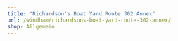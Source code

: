 ```yaml
---
title: "Richardson's Boat Yard Route 302 Annex"
url: /windham/richardsons-boat-yard-route-302-annex/
shop: Allgemein
---
```

